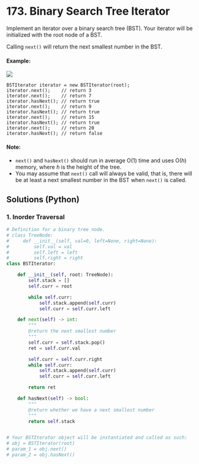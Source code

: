 # 173. Binary Search Tree Iterator
Implement an iterator over a binary search tree (BST). Your iterator will be initialized with the root node of a BST.

Calling `next()` will return the next smallest number in the BST.

#### Example:
![](https://assets.leetcode.com/uploads/2018/12/25/bst-tree.png)
```
BSTIterator iterator = new BSTIterator(root);
iterator.next();    // return 3
iterator.next();    // return 7
iterator.hasNext(); // return true
iterator.next();    // return 9
iterator.hasNext(); // return true
iterator.next();    // return 15
iterator.hasNext(); // return true
iterator.next();    // return 20
iterator.hasNext(); // return false
```

#### Note:
* `next()` and `hasNext()` should run in average O(1) time and uses O(*h*) memory, where *h* is the height of the tree.
* You may assume that `next()` call will always be valid, that is, there will be at least a next smallest number in the BST when `next()` is called.

## Solutions (Python)

### 1. Inorder Traversal
```Python
# Definition for a binary tree node.
# class TreeNode:
#     def __init__(self, val=0, left=None, right=None):
#         self.val = val
#         self.left = left
#         self.right = right
class BSTIterator:

    def __init__(self, root: TreeNode):
        self.stack = []
        self.curr = root

        while self.curr:
            self.stack.append(self.curr)
            self.curr = self.curr.left

    def next(self) -> int:
        """
        @return the next smallest number
        """
        self.curr = self.stack.pop()
        ret = self.curr.val

        self.curr = self.curr.right
        while self.curr:
            self.stack.append(self.curr)
            self.curr = self.curr.left

        return ret

    def hasNext(self) -> bool:
        """
        @return whether we have a next smallest number
        """
        return self.stack


# Your BSTIterator object will be instantiated and called as such:
# obj = BSTIterator(root)
# param_1 = obj.next()
# param_2 = obj.hasNext()
```
